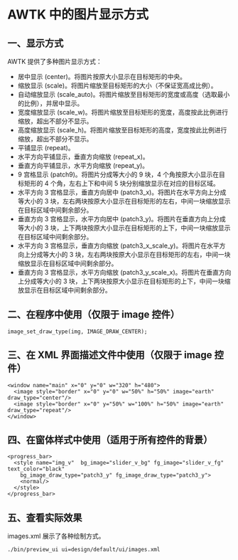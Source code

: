 # AWTK 中的图片显示方式

## 一、显示方式

AWTK 提供了多种图片显示方式：

* 居中显示 (center)。将图片按原大小显示在目标矩形的中央。
* 缩放显示 (scale)。将图片缩放至目标矩形的大小（不保证宽高成比例）。
* 自动缩放显示 (scale\_auto)。将图片缩放至目标矩形的宽度或高度（选取最小的比例），并居中显示。
* 宽度缩放显示 (scale\_w)。将图片缩放至目标矩形的宽度，高度按此比例进行缩放，超出不部分不显示。
* 高度缩放显示 (scale\_h)。将图片缩放至目标矩形的高度，宽度按此比例进行缩放，超出不部分不显示。
* 平铺显示 (repeat)。
* 水平方向平铺显示，垂直方向缩放 (repeat\_x)。
* 垂直方向平铺显示，水平方向缩放 (repeat\_y)。
* 9 宫格显示 (patch9)。将图片分成等大小的 9 块，4 个角按原大小显示在目标矩形的 4 个角，左右上下和中间 5 块分别缩放显示在对应的目标区域。
* 水平方向 3 宫格显示，垂直方向居中 (patch3\_x)。将图片在水平方向上分成等大小的 3 块，左右两块按原大小显示在目标矩形的左右，中间一块缩放显示在目标区域中间剩余部分。
* 垂直方向 3 宫格显示，水平方向居中 (patch3\_y)。将图片在垂直方向上分成等大小的 3 块，上下两块按原大小显示在目标矩形的上下，中间一块缩放显示在目标区域中间剩余部分。
* 水平方向 3 宫格显示，垂直方向缩放 (patch3\_x\_scale\_y)。将图片在水平方向上分成等大小的 3 块，左右两块按原大小显示在目标矩形的左右，中间一块缩放显示在目标区域中间剩余部分。
* 垂直方向 3 宫格显示，水平方向缩放 (patch3\_y\_scale\_x)。将图片在垂直方向上分成等大小的 3 块，上下两块按原大小显示在目标矩形的上下，中间一块缩放显示在目标区域中间剩余部分。

## 二、在程序中使用（仅限于 image 控件）

```
image_set_draw_type(img, IMAGE_DRAW_CENTER);
```

## 三、在 XML 界面描述文件中使用（仅限于 image 控件）

```
<window name="main" x="0" y="0" w="320" h="480">
  <image style="border" x="0" y="0" w="50%" h="50%" image="earth" draw_type="center"/>
  <image style="border" x="0" y="50%" w="100%" h="50%" image="earth" draw_type="repeat"/>
</window>
```

## 四、在窗体样式中使用（适用于所有控件的背景）

```
<progress_bar>
  <style name="img_v"  bg_image="slider_v_bg" fg_image="slider_v_fg" text_color="black" 
    bg_image_draw_type="patch3_y" fg_image_draw_type="patch3_y">
    <normal/>
  </style>
</progress_bar>
```

## 五、查看实际效果

images.xml 展示了各种绘制方式。

```
./bin/preview_ui ui=design/default/ui/images.xml
```
